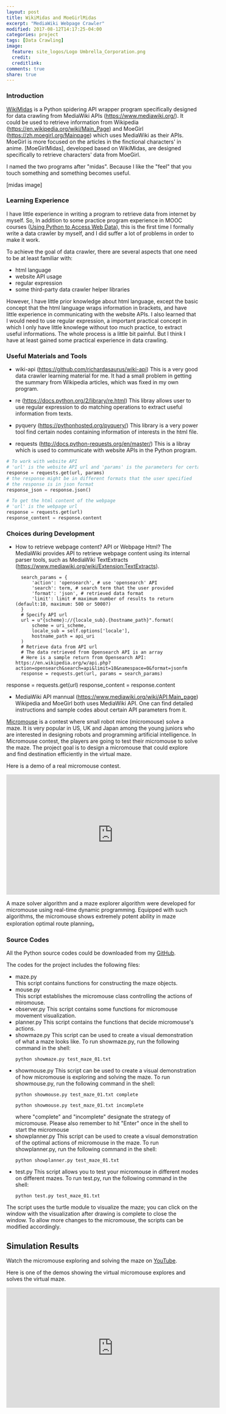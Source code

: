 ```yaml
---
layout: post
title: WikiMidas and MoeGirlMidas
excerpt: "MediaWiki Webpage Crawler"
modified: 2017-08-12T14:17:25-04:00
categories: project
tags: [Data Crawling]
image:
  feature: site_logos/Logo Umbrella_Corporation.png
  credit: 
  creditlink: 
comments: true
share: true
---
```


### Introduction

[WikiMidas](https://github.com/leimao/WikiMidas) is a Python spidering API wrapper program specifically designed for data crawling from MediaWiki APIs (https://www.mediawiki.org/). It could be used to retrieve information from Wikipedia (https://en.wikipedia.org/wiki/Main_Page) and MoeGirl (https://zh.moegirl.org/Mainpage) which uses MediaWiki as their APIs. MoeGirl is more focused on the articles in the finctional characters' in anime. [MoeGirlMidas], developed based on WikiMidas, are designed specifically to retrieve characters' data from MoeGirl.

I named the two programs after "midas". Because I like the "feel" that you touch something and something becomes useful.

[midas image]

### Learning Experience

I have little experience in writing a program to retrieve data from internet by myself. So, In addition to some practice program experience in MOOC courses ([Using Python to Access Web Data](https://www.coursera.org/learn/python-network-data)), this is the first time I formally write a data crawler by myself, and I did suffer a lot of problems in order to make it work.

To achieve the goal of data crawler, there are several aspects that one need to be at least familiar with:
* html language
* website API usage
* regular expression
* some third-party data crawler helper libraries

However, I have little prior knowledge about html language, except the basic concept that the html language wraps information in brackets, and have little experience in communicating with the website APIs. I also learned that I would need to use regular expression, a important practical concept in which I only have little knowlege without too much practice, to extract useful informations. The whole process is a little bit painful. But I think I have at least gained some practical experience in data crawling.

### Useful Materials and Tools

* wiki-api (https://github.com/richardasaurus/wiki-api)
This is a very good data crawler learning material for me. It had a small problem in getting the summary from Wikipedia articles, which was fixed in my own program.

* re (https://docs.python.org/2/library/re.html)
This libray allows user to use regular expression to do matching operations to extract useful information from texts.

* pyquery (https://pythonhosted.org/pyquery/)
This library is a very power tool find certain nodes containing information of interests in the html file.

* requests (http://docs.python-requests.org/en/master/)
This is a libray which is used to communicate with website APIs in the Python program.

```python
# To work with website API
# 'url' is the website API url and 'params' is the parameters for certain API function
response = requests.get(url, params)
# the response might be in different formats that the user specified
# the response is in json format
response_json = response.json()

# To get the html content of the webpage
# 'url' is the webpage url
response = requests.get(url)
response_content = response.content
```

### Choices during Development
* How to retrieve webpage content? API or Webpage Html?
The MediaWiki provides API to retrieve webpage content using its internal parser tools, such as MediaWiki TextExtracts (https://www.mediawiki.org/wiki/Extension:TextExtracts).





        search_params = {
            'action': 'opensearch', # use 'opensearch' API
            'search': term, # search term that the user provided
            'format': 'json', # retrieved data format
            'limit': limit # maximum number of results to return (default:10, maximum: 500 or 5000?)
        }
        # Specify API url
        url = u"{scheme}://{locale_sub}.{hostname_path}".format(
            scheme = uri_scheme,
            locale_sub = self.options['locale'],
            hostname_path = api_uri
        )
        # Retrieve data from API url
        # The data retrieved from Opensearch API is an array
        # Here is a sample return from Opensearch API: https://en.wikipedia.org/w/api.php?action=opensearch&search=api&limit=10&namespace=0&format=jsonfm
        response = requests.get(url, params = search_params)



response = requests.get(url)
        response_content = response.content


* MediaWiki API mannual (https://www.mediawiki.org/wiki/API:Main_page)
Wikipedia and MoeGirl both uses MediaWiki API. One can find detailed instructions and sample codes about certain API parameters from it.
















[Micromouse](https://en.wikipedia.org/wiki/Micromouse) is a contest where small robot mice (micromouse) solve a maze. It is very popular in US, UK and Japan among the young juniors who are interested in designing robots and programming artificial intelligence. In Micromouse contest, the players are going to test their micromouse to solve the maze. 
The project goal is to design a micromouse that could explore and find destination efficiently in the virtual maze.

Here is a demo of a real micromouse contest.
<iframe width="560" height="315" src="https://www.youtube.com/embed/CLwICJKV4dw" frameborder="0" allowfullscreen></iframe>

A maze solver algorithm and a maze explorer algorithm were developed for micromouse using real-time dynamic programming. Equipped with such algorithms, the micromouse shows extremely potent ability in maze exploration optimal route planning。

### Source Codes

All the Python source codes could be downloaded from my [GitHub](https://github.com/leimao/Intelligent_Mouse).

The codes for the project includes the following files:
- maze.py   
  This script contains functions for constructing the maze objects.
- mouse.py  
  This script establishes the micromouse class controlling the actions of miromouse.
- observer.py
  This script contains some functions for micromouse movement visualization.
- planner.py
  This script contains the functions that decide micromouse's actions.
- showmaze.py
  This script can be used to create a visual demonstration of what a maze looks like.
  To run showmaze.py, run the following command in the shell:
  ```shell
  python showmaze.py test_maze_01.txt
  ```
- showmouse.py
  This script can be used to create a visual demonstration of how micromouse is exploring and solving the maze.
  To run showmouse.py, run the following command in the shell:
  ```shell
  python showmouse.py test_maze_01.txt complete

  python showmouse.py test_maze_01.txt incomplete
  ```
  where "complete" and "incomplete" designate the strategy of micromouse.
  Please also remember to hit "Enter" once in the shell to start the micromouse
- showplanner.py
  This script can be used to create a visual demonstration of the optimal actions of micromouse in the maze.
  To run showplanner.py, run the following command in the shell:
  ```shell
  python showplanner.py test_maze_01.txt
  ```
- test.py
  This script allows you to test your micromouse in different modes on different mazes.
  To run test.py, run the following command in the shell:
  ```shell
  python test.py test_maze_01.txt
  ```
  
The script uses the turtle module to visualize the maze; you can click on the window with the visualization after drawing is complete to close the window. 
To allow more changes to the micromouse, the scripts can be modified accordingly.

## Simulation Results

Watch the micromouse exploring and solving the maze on [YouTube](https://www.youtube.com/playlist?list=PLVLJFoX8B37F6t81x2bK_Pe86TU2txIFn).

Here is one of the demos showing the virtual micromouse explores and solves the virtual maze.
<iframe width="560" height="315" src="https://www.youtube.com/embed/8DZaQ8hyT10?list=PLVLJFoX8B37F6t81x2bK_Pe86TU2txIFn" frameborder="0" allowfullscreen></iframe>